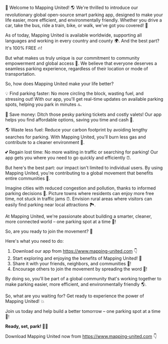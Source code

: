 🎉 Welcome to Mapping United! 🌎 We're thrilled to introduce our revolutionary global open-source smart parking app, designed to make your life easier, more efficient, and environmentally friendly. Whether you drive a car, take the bus, ride a train, bike, or walk, we've got you covered! 💪

As of today, Mapping United is available worldwide, supporting all languages and working in every country and county 🌍. And the best part? It's 100% FREE 🔥!

But what makes us truly unique is our commitment to community empowerment and global access 🤝. We believe that everyone deserves a seamless parking experience, regardless of their location or mode of transportation.

So, how does Mapping United make your life better?

💡 Find parking faster: No more circling the block, wasting fuel, and stressing out! With our app, you'll get real-time updates on available parking spots, helping you park in minutes 🔝.

💸 Save money: Ditch those pesky parking tickets and costly valets! Our app helps you find affordable options, saving you time and cash 💸.

🌎 Waste less fuel: Reduce your carbon footprint by avoiding lengthy searches for parking. With Mapping United, you'll burn less gas and contribute to a cleaner environment 🌟.

💕 Regain lost time: No more waiting in traffic or searching for parking! Our app gets you where you need to go quickly and efficiently ⏰.

But here's the best part: our impact isn't limited to individual users. By using Mapping United, you're contributing to a global movement that benefits entire communities 🌟.

Imagine cities with reduced congestion and pollution, thanks to informed parking decisions 💪. Picture towns where residents can enjoy more free time, not stuck in traffic jams ⏰. Envision rural areas where visitors can easily find parking near local attractions 🏞️.

At Mapping United, we're passionate about building a smarter, cleaner, more connected world – one parking spot at a time 🔧!

So, are you ready to join the movement? 🎉

Here's what you need to do:

1. Download our app from https://www.mapping-united.com 👇
2. Start exploring and enjoying the benefits of Mapping United! 🤩
3. Share it with your friends, neighbors, and communities 💬!
4. Encourage others to join the movement by spreading the word 📢!

By doing so, you'll be part of a global community that's working together to make parking easier, more efficient, and environmentally friendly 🌎.

So, what are you waiting for? Get ready to experience the power of Mapping United! 💥

Join us today and help build a better tomorrow – one parking spot at a time 🔧!

**Ready, set, park! 🚗💨**

Download Mapping United now from https://www.mapping-united.com 👇